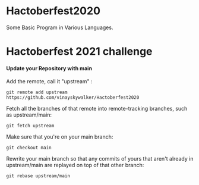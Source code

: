 # Hactoberfest2020
Some Basic Program in Various Languages.
# Hactoberfest 2021 challenge

#### Update your Repository with main

Add the remote, call it "upstream" :

``` git remote add upstream https://github.com/vinayskywalker/Hactoberfest2020  ```

 Fetch all the branches of that remote into remote-tracking branches,
 such as upstream/main:

``` git fetch upstream ```

Make sure that you're on your main branch:

``` git checkout main ```

Rewrite your main branch so that any commits of yours that
aren't already in upstream/main are replayed on top of that
other branch:

``` git rebase upstream/main ```


